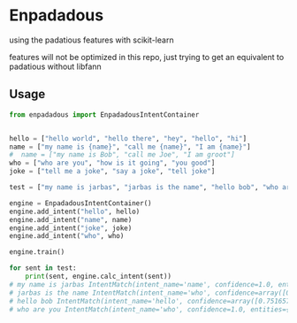# Enpadadous

using the padatious features with scikit-learn

features will not be optimized in this repo, just trying to get an equivalent to padatious without libfann


## Usage

```python
from enpadadous import EnpadadousIntentContainer


hello = ["hello world", "hello there", "hey", "hello", "hi"]
name = ["my name is {name}", "call me {name}", "I am {name}"]
#  name = ["my name is Bob", "call me Joe", "I am groot"]
who = ["who are you", "how is it going", "you good"]
joke = ["tell me a joke", "say a joke", "tell joke"]

test = ["my name is jarbas", "jarbas is the name", "hello bob", "who are you"]

engine = EnpadadousIntentContainer()
engine.add_intent("hello", hello)
engine.add_intent("name", name)
engine.add_intent("joke", joke)
engine.add_intent("who", who)

engine.train()

for sent in test:
    print(sent, engine.calc_intent(sent))
# my name is jarbas IntentMatch(intent_name='name', confidence=1.0, entities={'name': 'jarbas'})
# jarbas is the name IntentMatch(intent_name='who', confidence=array([0.66693695]), entities={})
# hello bob IntentMatch(intent_name='hello', confidence=array([0.75165751]), entities={})
# who are you IntentMatch(intent_name='who', confidence=1.0, entities={})
```